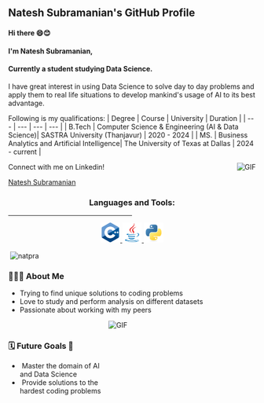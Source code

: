 <h2> Natesh Subramanian's GitHub Profile </h2>

<h4> Hi there 😄😊 </h4>
<h4> I'm Natesh Subramanian, </h4>
<h4> Currently a student studying Data Science. </h4>
I have great interest in using Data Science to solve day to day problems and apply them to real life situations to develop mankind's usage of AI to its best advantage.

Following is my qualifications:
| Degree | Course | University | Duration |
| --- | --- | --- | --- |
| B.Tech | Computer Science & Engineering (AI & Data Science)| SASTRA University (Thanjavur) | 2020 - 2024 |
| MS. | Business Analytics and Artificial Intelligence| The University of Texas at Dallas | 2024 - current |


<img align="right" alt="GIF" src="https://github.com/natpra/natpra/assets/113239581/af1a4c43-5cf8-4248-97a4-07475b7e3d44"/>

Connect with me on Linkedin!
<div class="badge-base LI-profile-badge" data-locale="en_US" data-size="large" data-theme="dark" data-type="HORIZONTAL" data-vanity="natesh-subramanian" data-version="v1"><a class="badge-base__link LI-simple-link" href="https://www.linkedin.com/in/natesh-subramanian?trk=profile-badge">Natesh Subramanian</a></div> 
              
<h3 align="center">Languages and Tools: </h3>
<hr style="width:50%;text-align:left;margin-left:20">  
<p align="center"> <a href="https://www.w3schools.com/cpp/" target="_blank" rel="noreferrer"> <img src="https://raw.githubusercontent.com/devicons/devicon/master/icons/cplusplus/cplusplus-original.svg" alt="cplusplus" width="40" height="40"/> </a> <a href="https://www.java.com" target="_blank" rel="noreferrer"> <img src="https://raw.githubusercontent.com/devicons/devicon/master/icons/java/java-original.svg" alt="java" width="40" height="40"/> </a> <a href="https://www.python.org" target="_blank" rel="noreferrer"> <img src="https://raw.githubusercontent.com/devicons/devicon/master/icons/python/python-original.svg" alt="python" width="40" height="40"/> </a> </p>

<p>&nbsp;<img align="center" src="https://github-readme-stats.vercel.app/api?username=natpra&show_icons=true&locale=en" alt="natpra" /></p>

<h3> 👨🏻‍💻 About Me </h3>
<p>
<ul> <li> Trying to find unique solutions to coding problems 
 <li> Love to study and perform analysis on different datasets 
 <li> Passionate about working with my peers </li>
</ul>
</p>
<img align="right" alt="GIF" src="https://user-images.githubusercontent.com/74038190/221352987-68da234d-4d62-4e9d-9d7f-098dc657c2dc.gif" width="300" height="200"/>


 <p>&nbsp; &nbsp;</p> 
<h3> 🗓️ Future Goals 🎯</h3>
<p style="text-align:right">
<ul> <li> &nbsp;Master the domain of AI and Data Science
 <li> &nbsp;Provide solutions to the hardest coding problems </ul>
</p>

<!--
**natpra/natpra** is a ✨ _special_ ✨ repository because its `README.md` (this file) appears on your GitHub profile.

Here are some ideas to get you started:

- 🔭 I’m currently working on ...
- 🌱 I’m currently learning ...
- 👯 I’m looking to collaborate on ...
- 🤔 I’m looking for help with ...
- 💬 Ask me about ...
- 📫 How to reach me: ...
- 😄 Pronouns: ...
- ⚡ Fun fact: ...
-->
